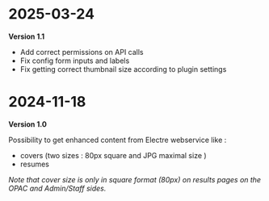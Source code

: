 # 2025-03-24
**Version 1.1**

- Add correct permissions on API calls
- Fix config form inputs and labels
- Fix getting correct thumbnail size according to plugin settings

# 2024-11-18
**Version 1.0**

Possibility to get enhanced content from Electre webservice like :
- covers (two sizes :  80px square and JPG maximal size )
- resumes

_Note that cover size is only in square format (80px) on results pages on the OPAC and Admin/Staff sides._